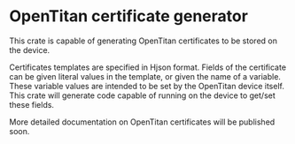 # OpenTitan certificate generator

This crate is capable of generating OpenTitan certificates to be stored on the
device.

Certificates templates are specified in Hjson format. Fields of the certificate
can be given literal values in the template, or given the name of a variable.
These variable values are intended to be set by the OpenTitan device itself.
This crate will generate code capable of running on the device to get/set these
fields.

More detailed documentation on OpenTitan certificates will be published soon.
